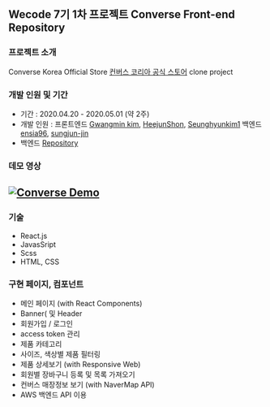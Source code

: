 ## Wecode 7기 1차 프로젝트 Converse Front-end Repository
### 프로젝트 소개
Converse Korea Official Store [컨버스 코리아 공식 스토어](https://www.converse.co.kr/) clone project

### 개발 인원 및 기간
- 기간 : 2020.04.20 - 2020.05.01 (약 2주)
- 개발 인원 : 프론트엔드 [Gwangmin kim](https://github.com/kkm8314), [HeejunShon](https://github.com/HeejunShon), [Seunghyunkim1](https://github.com/Seunghyunkim1) 백엔드 [ensia96](https://github.com/ensia96), [sungjun-jin](https://github.com/sungjun-jin)
- 백엔드 [Repository](https://github.com/wecode-bootcamp-korea/Converse-backend)

### 데모 영상
[![Converse Demo](https://images.velog.io/images/sungjun-jin/post/27aa7f02-baca-4e88-acc3-e9dc1b8fd46d/image.png)](https://www.youtube.com/watch?v=0dYvqMhCsy8&feature=youtube)
---
### 기술
- React.js
- JavasSript
- Scss
- HTML, CSS

### 구현 페이지, 컴포넌트
- 메인 페이지 (with React Components)
- Banner( 및 Header 
- 회원가입 / 로그인
- access token 관리
- 제품 카테고리
- 사이즈, 색상별 제품 필터링
- 제품 상세보기 (with Responsive Web)
- 회원별 장바구니 등록 및 목록 가져오기
- 컨버스 매장정보 보기 (with NaverMap API)
- AWS 백엔드 API 이용
